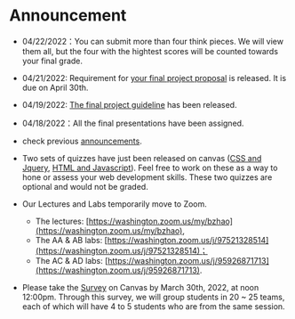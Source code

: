 # Announcement

- 04/22/2022：You can submit more than four think pieces. We will view them all, but the four with the hightest scores will be counted towards your final grade.

- 04/21/2022: Requirement for [your final project proposal](https://canvas.uw.edu/courses/1547729/discussion_topics/7237157) is released. It is due on April 30th.
- 04/19/2022: [The final project guideline](project/readme.md) has been released.

- 04/18/2022：All the final presentations have been assigned.

- check previous [announcements](announcement.md).

- Two sets of quizzes have just been released on canvas ([CSS and Jquery](https://canvas.uw.edu/courses/1547729/quizzes/1653670), [HTML and Javascript](https://canvas.uw.edu/courses/1547729/quizzes/1653671)). Feel free to work on these as a way to hone or assess your web development skills. These two quizzes are optional and would not be graded.

- Our Lectures and Labs temporarily move to Zoom.
  - The lectures: [https://washington.zoom.us/my/bzhao](https://washington.zoom.us/my/bzhao), 
  - The AA & AB labs: [https://washington.zoom.us/j/97521328514](https://washington.zoom.us/j/97521328514)；
  - The AC & AD labs: [https://washington.zoom.us/j/95926871713](https://washington.zoom.us/j/95926871713).

- Please take the [Survey](https://canvas.uw.edu/courses/1547729/quizzes/1653669) on Canvas by March 30th, 2022, at noon 12:00pm. Through this survey, we will group students in 20 ~ 25 teams, each of which will have 4 to 5 students who are from the same session.
